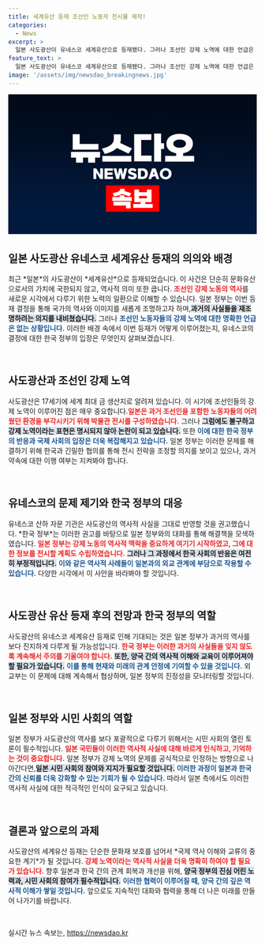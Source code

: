 ```yaml
---
title: 세계유산 등재 조선인 노동자 전시물 제작!
categories:
  - News
excerpt: >
  일본 사도광산이 유네스코 세계유산으로 등재됐다. 그러나 조선인 강제 노역에 대한 언급은 없고, 일본은 역사적 진실 대신 전체적 접근을 강조했다. 한일간의 교섭 결과로 얻은 성과와 비판은 여전히 진행 중이다.
feature_text: >
  일본 사도광산이 유네스코 세계유산으로 등재됐다. 그러나 조선인 강제 노역에 대한 언급은 없고, 일본은 역사적 진실 대신 전체적 접근을 강조했다. 한일간의 교섭 결과로 얻은 성과와 비판은 여전히 진행 중이다.
image: '/assets/img/newsdao_breakingnews.jpg'
---
```


<p><img src="/assets/img/newsdao_breakingnews.jpg" alt="ranknews 속보" /></p>

<h2 data-ke-size="size26">일본 사도광산 유네스코 세계유산 등재의 의의와 배경</h2>

<p data-ke-size="size16">최근 *일본*의 사도광산이 *세계유산*으로 등재되었습니다. 이 사건은 단순히 문화유산으로서의 가치에 국한되지 않고, 역사적 의미 또한 큽니다. <b><span style="color: #ee2323;">조선인 강제 노동의 역사</span></b>를 새로운 시각에서 다루기 위한 노력의 일환으로 이해할 수 있습니다. 일본 정부는 이번 등재 결정을 통해 국가의 역사와 이미지를 새롭게 조명하고자 하며,<b><span style="background-color: #21538527;">과거의 사실들을 재조명하려는 의지를 내비쳤습니다.</span></b> 그러나 <b><span style="color: #1a5490;">조선인 노동자들의 강제 노역에 대한 명확한 언급은 없는 상황입니다.</span></b> 이러한 배경 속에서 이번 등재가 어떻게 이루어졌는지, 유네스코의 결정에 대한 한국 정부의 입장은 무엇인지 살펴보겠습니다.</p>

<p data-ke-size="size16">&nbsp;</p>

<h2 data-ke-size="size26">사도광산과 조선인 강제 노역</h2>

<p data-ke-size="size16">사도광산은 17세기에 세계 최대 금 생산지로 알려져 있습니다. 이 시기에 조선인들의 강제 노역이 이루어진 점은 매우 중요합니다.<b><span style="color: #ee2323;">일본은 과거 조선인을 포함한 노동자들의 어려웠던 환경을 부각시키기 위해 박물관 전시를 구성하였습니다.</span></b> 그러나 <b><span style="background-color: #21538527;">그럼에도 불구하고 강제 노역이라는 표현은 명시되지 않아 논란이 되고 있습니다.</span></b> 또한 <b><span style="color: #1a5490;">이에 대한 한국 정부의 반응과 국제 사회의 입장은 더욱 복잡해지고 있습니다.</span></b> 일본 정부는 이러한 문제를 해결하기 위해 한국과 긴밀한 협의를 통해 전시 전략을 조정할 의지를 보이고 있으나, 과거 약속에 대한 이행 여부는 지켜봐야 합니다.</p>

<p data-ke-size="size16">&nbsp;</p>

<h2 data-ke-size="size26">유네스코의 문제 제기와 한국 정부의 대응</h2>

<p data-ke-size="size16">유네스코 산하 자문 기관은 사도광산의 역사적 사실을 그대로 반영할 것을 권고했습니다. *한국 정부*는 이러한 권고를 바탕으로 일본 정부와의 대화를 통해 해결책을 모색하였습니다. <b><span style="color: #ee2323;">일본 정부는 강제 노동의 역사적 맥락을 중요하게 여기기 시작하였고, 그에 대한 정보를 전시할 계획도 수립하였습니다.</span></b> <b><span style="background-color: #21538527;">그러나 그 과정에서 한국 사회의 반응은 여전히 부정적입니다.</span></b> <b><span style="color: #1a5490;">이와 같은 역사적 사례들이 일본과의 외교 관계에 부담으로 작용할 수 있습니다.</span></b> 다양한 시각에서 이 사안을 바라봐야 할 것입니다.</p>

<p data-ke-size="size16">&nbsp;</p>

<h2 data-ke-size="size26">사도광산 유산 등재 후의 전망과 한국 정부의 역할</h2>

<p data-ke-size="size16">사도광산의 유네스코 세계유산 등재로 인해 기대되는 것은 일본 정부가 과거의 역사를 보다 진지하게 다루게 될 가능성입니다. <b><span style="color: #ee2323;">한국 정부는 이러한 과거의 사실들을 잊지 않도록 계속해서 주의를 기울여야 합니다.</span></b> <b><span style="background-color: #21538527;">또한, 양국 간의 역사적 이해와 교육이 이루어져야 할 필요가 있습니다.</span></b> <b><span style="color: #1a5490;">이를 통해 현재와 미래의 관계 안정에 기여할 수 있을 것입니다.</span></b> 외교부는 이 문제에 대해 계속해서 협상하며, 일본 정부의 진정성을 모니터링할 것입니다.</p>

<p data-ke-size="size16">&nbsp;</p>

<h2 data-ke-size="size26">일본 정부와 시민 사회의 역할</h2>

<p data-ke-size="size16">일본 정부가 사도광산의 역사를 보다 포괄적으로 다루기 위해서는 시민 사회의 열린 토론이 필수적입니다. <b><span style="color: #ee2323;">일본 국민들이 이러한 역사적 사실에 대해 바르게 인식하고, 기억하는 것이 중요합니다.</span></b> 일본 정부가 강제 노역의 문제를 공식적으로 인정하는 방향으로 나아간다면,<b><span style="background-color: #21538527;">일본 시민 사회의 참여와 지지가 필요할 것입니다.</span></b> <b><span style="color: #1a5490;">이러한 과정이 일본과 한국 간의 신뢰를 더욱 강화할 수 있는 기회가 될 수 있습니다.</span></b> 따라서 일본 측에서도 이러한 역사적 사실에 대한 적극적인 인식이 요구되고 있습니다.</p>

<p data-ke-size="size16">&nbsp;</p>

<h2 data-ke-size="size26">결론과 앞으로의 과제</h2>

<p data-ke-size="size16">사도광산의 세계유산 등재는 단순한 문화재 보호를 넘어서 *국제 역사 이해와 교류의 중요한 계기*가 될 것입니다. <b><span style="color: #ee2323;">강제 노역이라는 역사적 사실을 더욱 명확히 하여야 할 필요가 있습니다.</span></b> 향후 일본과 한국 간의 관계 회복과 개선을 위해, <b><span style="background-color: #21538527;">양국 정부의 진심 어린 노력과, 시민 사회의 참여가 필수적입니다.</span></b> <b><span style="color: #1a5490;">이러한 협력이 이루어질 때, 양국 간의 깊은 역사적 이해가 쌓일 것입니다.</span></b> 앞으로도 지속적인 대화와 협력을 통해 더 나은 미래를 만들어 나가기를 바랍니다.</p>

<p data-ke-size="size16">&nbsp;</p>
실시간 뉴스 속보는, <a href="https://newsdao.kr" rel="dofollow">https://newsdao.kr</a>


